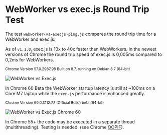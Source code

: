 # WebWorker vs exec.js Round Trip Test

The test `webworker-vs-execjs-ping.js` compares the round trip time for a WebWorker and exec.js. 

As of `v1.1.0`, exec.js is 10x to 40x faster than WebWorkers. In the newest versions of Chrome the round trip speed of exec.js is 0,005ms compared to 0,2ms for WebWorkers.

<sup>Chrome Version 57.0.2987.98 Built on 8.7, running on Debian 8.7 (64-bit)</sup>

![WebWorker vs Exec.js](https://raw.githubusercontent.com/optimalisatie/exec.js/master/tests/webworker-vs-execjs-ping.png)

In Chrome 60 Beta the WebWorker startup latency is still at ~100ms on a Core M7 laptop while the `exec.js` performance is enhanced greatly.

<sup>Chrome Version 60.0.3112.72 (Official Build) beta (64-bit)</sup>

![WebWorker vs Exec.js Chrome 60](https://raw.githubusercontent.com/optimalisatie/exec.js/master/tests/chrome-60.png)

In Chrome 55+ the code may be executed in a separate thread (multithreading). Testing is needed. (see Chrome [OOPIF](https://www.chromium.org/developers/design-documents/oop-iframes)).
